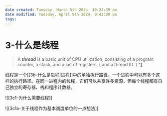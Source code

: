```yaml
---
date created: Tuesday, March 5th 2024, 10:23:39 am
date modified: Tuesday, April 9th 2024, 9:41:09 pm
tags: 
---
```


# 3-什么是线程

> A _**thread**_ is a basic unit of CPU utilization, consisting of a program counter, a stack, and a set of registers, ( and a thread ID. ) ^[1]

线程是一个[[3b-什么是进程|进程]]中的单独执行路径。一个进程中可以有多个这样的执行路径。在同一进程内的线程，它们可以共享许多资源，但每个线程都有自己独立的寄存器、栈和程序计数器。

![[3c1-为什么需要线程]]

![[3c1a-关于线程作为基本调度单位的一点想法]]

[1]:https://www.cs.uic.edu/~jbell/CourseNotes/OperatingSystems/4_Threads.html#:~:text=Threads%20are%20very%20useful%20in,tasks%20to%20proceed%20without%20blocking.